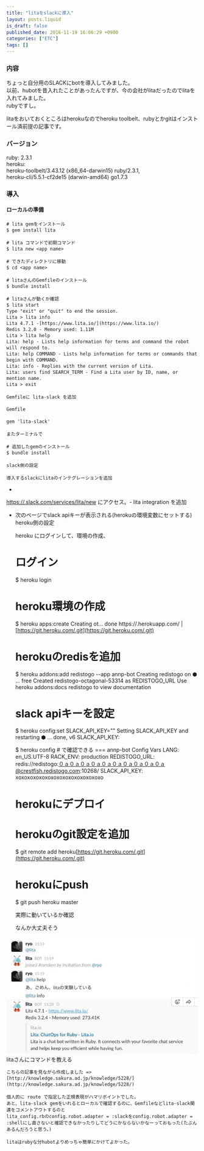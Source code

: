 ```yaml
---
title: "litaをslackに導入"
layout: posts.liquid
is_draft: false
published_date: 2016-11-19 16:06:29 +0900
categories: ["ETC"]
tags: []
---
```


### 内容
ちょっと自分用のSLACKにbotを導入してみました。  
以前、hubotを昔入れたことがあったんですが、今の会社がlitaだったのでlitaを入れてみました。  
rubyですし。

litaをおいておくところはherokuなのでheroku toolbelt、rubyとかgitはインストール済前提の記事です。

### バージョン
ruby: 2.3.1  
heroku:  
heroku-toolbelt/3.43.12 (x86\_64-darwin15) ruby/2.3.1,  
heroku-cli/5.5.1-cf2de15 (darwin-amd64) go1.7.3

### 導入
#### ローカルの準備
    # lita gemをインストール
    $ gem install lita

    # lita コマンドで初期コマンド
    $ lita new <app name>

    # できたディレクトリに移動
    $ cd <app name>

    # litaさんのGemfileのインストール
    $ bundle install

    # litaさんが動くか確認
    $ lita start
    Type "exit" or "quit" to end the session.
    Lita > lita info
    Lita 4.7.1 -[https://www.lita.io/](https://www.lita.io/)
    Redis 3.2.0 - Memory used: 1.11M
    Lita > lita help
    Lita: help - Lists help information for terms and command the robot will respond to.
    Lita: help COMMAND - Lists help information for terms or commands that begin with COMMAND.
    Lita: info - Replies with the current version of Lita.
    Lita: users find SEARCH_TERM - Find a Lita user by ID, name, or mention name.
    Lita > exit

    Gemfileに lita-slack を追加

    Gemfile

    gem 'lita-slack'

    またターミナルで

    # 追加したgemのインストール
    $ bundle install

    slack側の設定

    導入するslackにlitaのインテグレーションを追加

- 
[https://.slack.com/services/lita/new](https://.slack.com/services/lita/new) にアクセス。- lita integration を追加
- 次のページでslack apiキーが表示される(herokuの環境変数にセットする)
    heroku側の設定

    heroku にログインして、環境の作成、

    # ログイン
    $ heroku login

    # heroku環境の作成
    $ heroku apps:create
    Creating ot... done
    https://.herokuapp.com/ |[https://git.heroku.com/.git](https://git.heroku.com/.git)

    # herokuのredisを追加
    $ heroku addons:add redistogo --app annp-bot
    Creating redistogo on ⬢ ... free
    Created redistogo-octagonal-53314 as REDISTOGO_URL
    Use heroku addons:docs redistogo to view documentation

    # slack apiキーを設定
    $ heroku config:set SLACK_API_KEY=""
    Setting SLACK_API_KEY and restarting ⬢ ... done, v6
    SLACK_API_KEY:

    $ heroku config # で確認できる
    === annp-bot Config Vars
    LANG: en_US.UTF-8
    RACK_ENV: production
    REDISTOGO_URL: redis://redistogo:０ａ０ａ０ａ０ａ０ａ０ａ０ａ０ａ０ａ０ａ@crestfish.redistogo.com:10268/
    SLACK_API_KEY: xoxoxoxoxoxoxoxoxoxoxoxoxoxoxo

    # herokuにデプロイ
    # herokuのgit設定を追加
    $ git remote add heroku[https://git.heroku.com/.git](https://git.heroku.com/.git)

    # herokuにpush
    $ git push heroku master

    実際に動いているか確認

    なんか大丈夫そう

 ![lita](/public/images/2017/09/0adfb-0sqnmebnxbzgeie4k.jpg)    litaさんにコマンドを教える

    こちらの記事を見ながら作成しました =>[http://knowledge.sakura.ad.jp/knowledge/5228/](http://knowledge.sakura.ad.jp/knowledge/5228/)

    個人的に route で指定した正規表現がハマリポイントでした。
    あと、lita-slack gemをいれるとローカルで確認するのに、Gemfileなどlita-slack関連をコメントアウトするのと
    lita_config.rbのconfig.robot.adapter = :slackをconfig.robot.adapter = :shellにし直さないと確認できなかったりしてどうにかならないかなーっておもった(たぶんあるんだろうと思う。)

    litaはrubyな分hubotよりめっちゃ簡単にかけてよかった。


